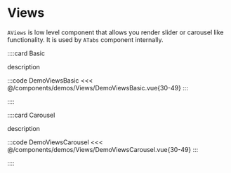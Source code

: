 # Views

`AViews` is low level component that allows you render slider or carousel like functionality. It is used by `ATabs` component internally.

<!-- 👉 Basic -->
::::card Basic

description

:::code DemoViewsBasic
<<< @/components/demos/Views/DemoViewsBasic.vue{30-49}
:::

::::

<!-- 👉 Carousel -->
::::card Carousel

description

:::code DemoViewsCarousel
<<< @/components/demos/Views/DemoViewsCarousel.vue{30-49}
:::

::::
